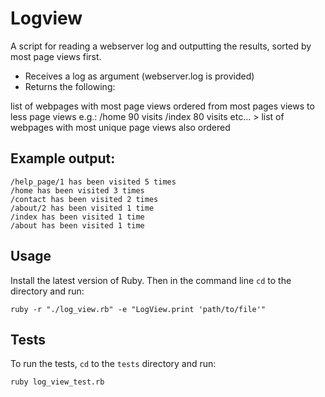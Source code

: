 # Logview

A script for reading a webserver log and outputting the results, sorted by most page views first. 

* Receives a log as argument (webserver.log is provided)
* Returns the following:

list of webpages with most page views ordered from most pages views to less page views e.g.:
/home 90 visits /index 80 visits etc... > list of webpages with most unique page views also ordered

## Example output:
```
/help_page/1 has been visited 5 times
/home has been visited 3 times
/contact has been visited 2 times
/about/2 has been visited 1 time
/index has been visited 1 time
/about has been visited 1 time
```

## Usage
Install the latest version of Ruby. Then in the command line `cd` to the directory and run:
```
ruby -r "./log_view.rb" -e "LogView.print 'path/to/file'"
```

## Tests
To run the tests, `cd` to the `tests` directory and run:
```
ruby log_view_test.rb
```

